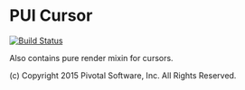 # PUI Cursor
[![Build Status](https://travis-ci.org/pivotal-cf/pui-cursor.svg)](https://travis-ci.org/pivotal-cf/pui-cursor)

Also contains pure render mixin for cursors.

(c) Copyright 2015 Pivotal Software, Inc. All Rights Reserved.